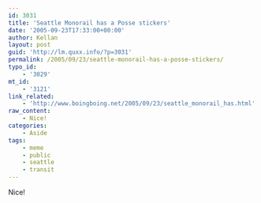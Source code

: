 ```yaml
---
id: 3031
title: 'Seattle Monorail has a Posse stickers'
date: '2005-09-23T17:33:00+00:00'
author: Kellan
layout: post
guid: 'http://lm.quxx.info/?p=3031'
permalink: /2005/09/23/seattle-monorail-has-a-posse-stickers/
typo_id:
    - '3029'
mt_id:
    - '3121'
link_related:
    - 'http://www.boingboing.net/2005/09/23/seattle_monorail_has.html'
raw_content:
    - Nice!
categories:
    - Aside
tags:
    - meme
    - public
    - seattle
    - transit
---
```


Nice!